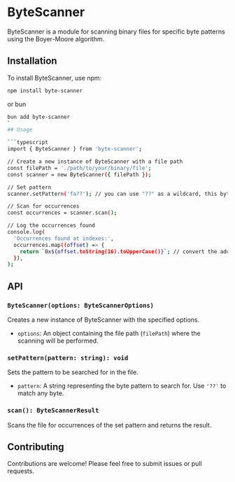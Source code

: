 # ByteScanner

ByteScanner is a module for scanning binary files for specific byte patterns using the Boyer-Moore algorithm.

## Installation

To install ByteScanner, use npm:

```bash
npm install byte-scanner
```

or bun

```bash
bun add byte-scanner
`
## Usage

```typescript
import { ByteScanner } from 'byte-scanner';

// Create a new instance of ByteScanner with a file path
const filePath = './path/to/your/binary/file';
const scanner = new ByteScanner({ filePath });

// Set pattern
scanner.setPattern('fa??'); // you can use "??" as a wildcard, this byte can be anything

// Scan for occurrences
const occurrences = scanner.scan();

// Log the occurrences found
console.log(
  'Occurrences found at indexes:',
  occurrences.map((offset) => {
    return `0x${offset.toString(16).toUpperCase()}`; // convert the address to a string
  }),
);
```

## API

### `ByteScanner(options: ByteScannerOptions)`

Creates a new instance of ByteScanner with the specified options.

- `options`: An object containing the file path (`filePath`) where the scanning will be performed.

### `setPattern(pattern: string): void`

Sets the pattern to be searched for in the file.

- `pattern`: A string representing the byte pattern to search for. Use `'??'` to match any byte.

### `scan(): ByteScannerResult`

Scans the file for occurrences of the set pattern and returns the result.

## Contributing

Contributions are welcome! Please feel free to submit issues or pull requests.
